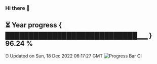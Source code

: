 ### Hi there 👋
⏳ Year progress { ████████████████████████████▁▁ } 96.24 %
---
⏰ Updated on Sun, 18 Dec 2022 06:17:27 GMT
![Progress Bar CI](https://github.com/liununu/liununu/workflows/Progress%20Bar%20CI/badge.svg)
